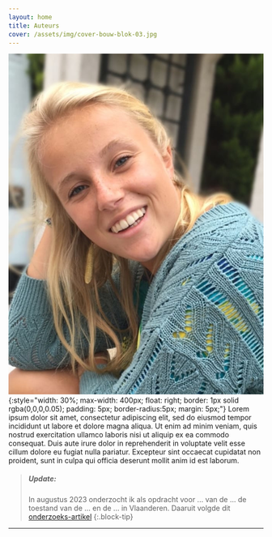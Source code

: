 ```yaml
---
layout: home
title: Auteurs
cover: /assets/img/cover-bouw-blok-03.jpg
---
```


<!-- the {:style= "..." } suffix to the image can be replaced with {:.media-embed} as soon as this PR is accepted: 
   | https://github.com/sighingnow/jekyll-gitbook/pull/92 in the remote theme we use.
    -->
![Fien Portier](/assets/img/fien-foto.jpeg){:style="width: 30%; max-width: 400px; float: right; border: 1px solid rgba(0,0,0,0.05); padding: 5px; border-radius:5px; margin: 5px;"} Lorem ipsum dolor sit amet, consectetur adipiscing elit, sed do eiusmod tempor incididunt ut labore et dolore magna aliqua. Ut enim ad minim veniam, quis nostrud exercitation ullamco laboris nisi ut aliquip ex ea commodo consequat. Duis aute irure dolor in reprehenderit in voluptate velit esse cillum dolore eu fugiat nulla pariatur. Excepteur sint occaecat cupidatat non proident, sunt in culpa qui officia deserunt mollit anim id est laborum.

> ##### Update: 
> In augustus 2023 onderzocht ik als opdracht voor ... van de ... de toestand van de ... en de ... in Vlaanderen.  Daaruit volgde dit [onderzoeks-artikel](/pages/2023-08-sociale-woningen)
{:.block-tip}

----
